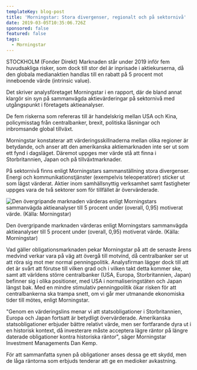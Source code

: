 ```yaml
---
templateKey: blog-post
title: 'Morningstar: Stora divergenser, regionalt och på sektornivå'
date: 2019-03-05T10:35:06.726Z
sponsored: false
featured: false
tags:
  - Morningstar
---
```

STOCKHOLM (Fonder Direkt) Marknaden står under 2019 inför fem huvudsakliga risker, som dock till stor del är inprisade i aktiekurserna, då den globala medianaktien handlas till en rabatt på 5 procent mot inneboende värde (intrinsic value).

Det skriver analysföretaget Morningstar i en rapport, där de bland annat klargör sin syn på sammanvägda aktievärderingar på sektornivå med utgångspunkt i företagets aktieanalyser.

De fem riskerna som refereras till är handelskrig mellan USA och Kina, policymisstag från centralbanker, brexit, politiska låsningar och inbromsande global tillväxt.

Morningstar konstaterar att värderingsskillnaderna mellan olika regioner är betydande, och anser att den amerikanska aktiemarknaden inte ser ut som ett fynd i dagsläget. Däremot uppges mer värde stå att finna i Storbritannien, Japan och på tillväxtmarknader.

På sektornivå finns enligt Morningstars sammanställning stora divergenser. Energi och kommunikationstjänster (exempelvis teleoperatörer) sticker ut som lägst värderat. Aktier inom samhällsnyttig verksamhet samt fastigheter uppges vara de två sektorer som för tillfället är övervärderade.

![Den övergripande marknaden värderas enligt Morningstars sammanvägda aktieanalyser till 5 procent under (overall, 0,95) motiverat värde. (Källa: Morningstar)](/img/morningstar5mars.png)

<span class="image-caption">Den övergripande marknaden värderas enligt Morningstars sammanvägda aktieanalyser till 5 procent under (overall, 0,95) motiverat värde. (Källa: Morningstar)</span>

Vad gäller obligationsmarknaden pekar Morningstar på att de senaste årens medvind verkar vara på väg att övergå till motvind, då centralbanker ser ut att röra sig mot mer normal penningpolitik. Analysfirman lägger dock till att det är svårt att förutse till vilken grad och i vilken takt detta kommer ske, samt att världens större centralbanker (USA, Europa, Storbritannien, Japan) befinner sig i olika positioner, med USA i normaliseringstäten och Japan längst bak. Med en mindre stimulativ penningpolitik ökar risken för att centralbankerna ska trampa snett, om vi går mer utmanande ekonomiska tider till mötes, enligt Morningstar.



"Genom en värderingslins menar vi att statsobligationer i Storbritannien, Europa och Japan fortsatt är betydligt övervärderade. Amerikanska statsobligationer erbjuder bättre relativt värde, men ser fortfarande dyra ut i en historisk kontext, då investerare måste acceptera lägre räntor på längre daterade obligationer kontra historiska räntor", säger Morningstar Investment Managements Dan Kemp.



För att sammanfatta synen på obligationer anses dessa ge ett skydd, men de låga räntorna som erbjuds tenderar att ge en medioker avkastning.
